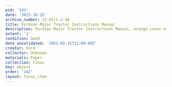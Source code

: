 ```yaml
---
pid: '143'
date: '2023-10-25'
archive_number: 23-01/1-2-44
title: Fordson Major Tractor Instructions Manual
description: Fordson Major Tractor Instructions Manual, orange cover with black text.
extent: '1'
condition: Good
date_unvalidated: '1951-05-31T12:00:00Z'
creator: Ford
collector: Unknown
materials: Paper
collection: tinui
key: object
order: '142'
layout: tinui_item
---
```

